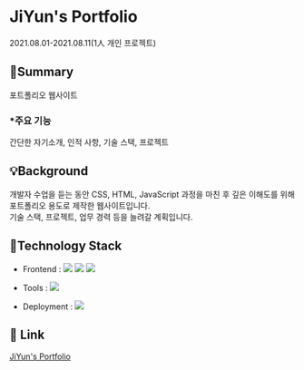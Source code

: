 
# JiYun's Portfolio
2021.08.01-2021.08.11(1人 개인 프로젝트)<br/>


## 📌Summary
포트폴리오 웹사이트

### *주요 기능
간단한 자기소개, 인적 사항, 기술 스택, 프로젝트

## 💡Background
개발자 수업을 듣는 동안 CSS, HTML, JavaScript 과정을 마친 후 깊은 이해도를 위해 포트폴리오 용도로 제작한 웹사이트입니다.<br/>
기술 스택, 프로젝트, 업무 경력 등을 늘려갈 계획입니다.

## 🔨Technology Stack
* Frontend : <img src="https://img.shields.io/badge/HTML5-E34F26?style=flat-square&logo=HTML5&logoColor=white"/>&nbsp;<img src="https://img.shields.io/badge/CSS3-1572B6?style=flat-square&logo=CSS&logoColor=white"/>&nbsp;<img src="https://img.shields.io/badge/JavaScript-F7DF1E?style=flat-square&logo=JavaScript&logoColor=black"/>

* Tools : <img src="https://img.shields.io/badge/Visual Studio-5C2D91?style=flat-square&logo=Visual Studio&logoColor=white"/>

* Deployment : <img src="https://img.shields.io/badge/GitHub-181717?style=flat-square&logo=GitHub&logoColor=white"/>

## 🔗 Link
[JiYun's Portfolio](https://yangji-yun.github.io/Portfolio/portfolio.html)
